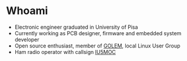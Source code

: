 # Whoami
 - Electronic engineer graduated in University of Pisa
 - Currently working as PCB designer, firmware and embedded system developer
 - Open source enthusiast, member of [GOLEM](http://golem.linux.it), local Linux User Group
 - Ham radio operator with callsign [IU5MOC](https://www.qrz.com/db/IU5MOC)
